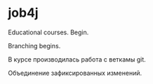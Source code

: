 # job4j

Educational courses. Begin.

Branching begins.

В курсе производилась работа с веткамы git.

Объединение зафиксированных изменений.